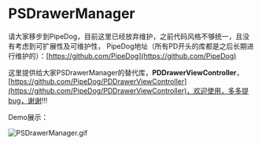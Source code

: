 # PSDrawerManager

请大家移步到PipeDog，目前这里已经放弃维护，之前代码风格不够统一，且没有考虑到可扩展性及可维护性，
PipeDog地址（所有PD开头的库都是之后长期进行维护的）：[https://github.com/PipeDog](https://github.com/PipeDog)

这里提供给大家PSDrawerManager的替代库，**PDDrawerViewController**，[https://github.com/PipeDog/PDDrawerViewController](https://github.com/PipeDog/PDDrawerViewController)，欢迎使用，多多提bug，谢谢!!!


Demo展示：

![PSDrawerManager.gif](PSDrawerManager.gif)

